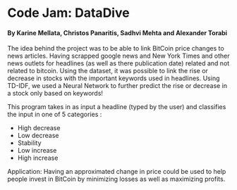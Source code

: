 # Code Jam: DataDive
#### By Karine Mellata, Christos Panaritis, Sadhvi Mehta and Alexander Torabi

The idea behind the project was to be able to link BitCoin price changes to news articles. Having scrapped google news and New York Times and other news outlets for headlines (as well as there publication date) related and not related to bitcoin. Using the dataset, it was possible to link the rise or decrease in stocks with the important keywords used in headlines. Using TD-IDF, we used a Neural Network to further predict the rise or decrease in a stock only based on keywords! <br/>

This program takes in as input a headline (typed by the user) and classifies the input in one of 5 categories : <br/>
- High decrease
- Low decrease
- Stability
- Low increase
- High increase


Application: Having an approximated change in price could be used to help people invest in BitCoin by minimizing losses as well as maximizing profits.
